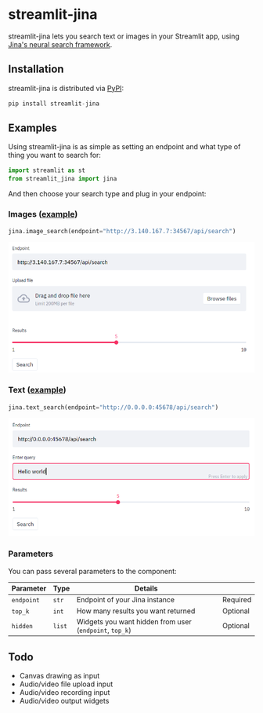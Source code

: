 # streamlit-jina

<!--
![Python package](https://github.com/randyzwitch/streamlit-jina/workflows/Python%20package/badge.svg)

[![Open in Streamlit](https://static.streamlit.io/badges/streamlit_badge_black_white.svg)](https://share.streamlit.io/randyzwitch/streamlit-jina/examples/streamlit_app.py)
-->

streamlit-jina lets you search text or images in your Streamlit app, using [Jina's neural search framework](https://github.com/jina-ai/jina/).

## Installation

streamlit-jina is distributed via [PyPI](https://pypi.org/project/streamlit-jina/):

```python
pip install streamlit-jina
```

## Examples

Using streamlit-jina is as simple as setting an endpoint and what type of thing you want to search for:

```python
import streamlit as st
from streamlit_jina import jina
```

And then choose your search type and plug in your endpoint:

### Images ([example](examples/jina_image.py))

```python
jina.image_search(endpoint="http://3.140.167.7:34567/api/search")
```

![](.images/image.png)

### Text ([example](examples/jina_text.py))

```python
jina.text_search(endpoint="http://0.0.0.0:45678/api/search")
```

![](.images/text.png)

### Parameters

You can pass several parameters to the component:

| Parameter  | Type   | Details                                                 |          |
| ---        | ---    | ---                                                     | ---      |
| `endpoint` | `str`  | Endpoint of your Jina instance                          | Required |
| `top_k`    | `int`  | How many results you want returned                      | Optional |
| `hidden`   | `list` | Widgets you want hidden from user (`endpoint`, `top_k`) | Optional |

## Todo

- Canvas drawing as input
- Audio/video file upload input
- Audio/video recording input
- Audio/video output widgets
